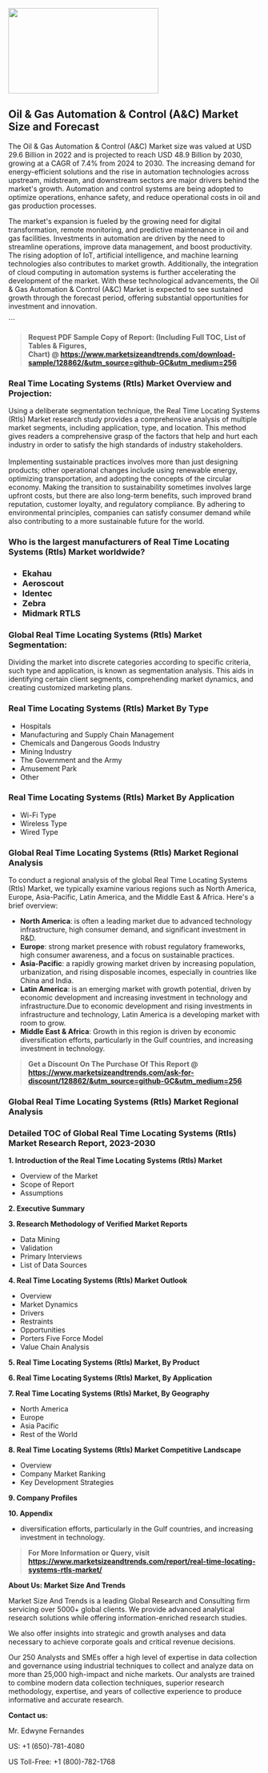 <p><img class="alignnone size-medium wp-image-20088" src="https://ffe5etoiles.com/wp-content/uploads/2024/12/MST1-300x171.png" alt="" width="300" height="171" /></p><h2>Oil & Gas Automation & Control (A&C) Market Size and Forecast</h2><p>The Oil & Gas Automation & Control (A&C) Market size was valued at USD 29.6 Billion in 2022 and is projected to reach USD 48.9 Billion by 2030, growing at a CAGR of 7.4% from 2024 to 2030. The increasing demand for energy-efficient solutions and the rise in automation technologies across upstream, midstream, and downstream sectors are major drivers behind the market's growth. Automation and control systems are being adopted to optimize operations, enhance safety, and reduce operational costs in oil and gas production processes.</p><p>The market's expansion is fueled by the growing need for digital transformation, remote monitoring, and predictive maintenance in oil and gas facilities. Investments in automation are driven by the need to streamline operations, improve data management, and boost productivity. The rising adoption of IoT, artificial intelligence, and machine learning technologies also contributes to market growth. Additionally, the integration of cloud computing in automation systems is further accelerating the development of the market. With these technological advancements, the Oil & Gas Automation & Control (A&C) Market is expected to see sustained growth through the forecast period, offering substantial opportunities for investment and innovation.</p>```</p><blockquote id="" class=""><strong>Request PDF Sample Copy of Report: (Including Full TOC, List of Tables &amp; Figures, Chart)&nbsp;@&nbsp;<strong><a href="https://www.marketsizeandtrends.com/download-sample/128862/&utm_source=github-GC&utm_medium=256" target="_blank">https://www.marketsizeandtrends.com/download-sample/128862/&utm_source=github-GC&utm_medium=256</a></strong></strong></blockquote><h3 id="" class="">Real Time Locating Systems (Rtls) Market&nbsp;Overview and Projection:</h3><p id="" class="">Using a deliberate segmentation technique, the Real Time Locating Systems (Rtls) Market research study provides a comprehensive analysis of multiple market segments, including application, type, and location. This method gives readers a comprehensive grasp of the factors that help and hurt each industry in order to satisfy the high standards of industry stakeholders. <br /> <br />Implementing sustainable practices involves more than just designing products; other operational changes include using renewable energy, optimizing transportation, and adopting the concepts of the circular economy. Making the transition to sustainability sometimes involves large upfront costs, but there are also long-term benefits, such improved brand reputation, customer loyalty, and regulatory compliance. By adhering to environmental principles, companies can satisfy consumer demand while also contributing to a more sustainable future for the world.</p><h3 id="" class="">Who is the largest manufacturers of&nbsp;Real Time Locating Systems (Rtls) Market worldwide?</h3><h3 class=""><p><ul><li>Ekahau </li><li> Aeroscout </li><li> Identec </li><li> Zebra </li><li> Midmark RTLS</li></ul></p></h3><h3 id="" class="">Global&nbsp;Real Time Locating Systems (Rtls) Market Segmentation:</h3><p id="" class="">Dividing the market into discrete categories according to specific criteria, such type and application, is known as segmentation analysis. This aids in identifying certain client segments, comprehending market dynamics, and creating customized marketing plans.</p><h3 id="" class="">Real Time Locating Systems (Rtls) Market&nbsp;By Type</h3><p><p><ul><li>Hospitals </li><li> Manufacturing and Supply Chain Management </li><li> Chemicals and Dangerous Goods Industry </li><li> Mining Industry </li><li> The Government and the Army </li><li> Amusement Park </li><li> Other</p></li></ul></p></p><h3 id="" class="">Real Time Locating Systems (Rtls) Market&nbsp;By Application</h3><p class=""><p><ul><li>Wi-Fi Type </li><li> Wireless Type </li><li> Wired Type</li></ul></p></p><h3 id="" class="">Global Real Time Locating Systems (Rtls) Market Regional Analysis</h3><p id="" class="">To conduct a regional analysis of the global Real Time Locating Systems (Rtls) Market, we typically examine various regions such as North America, Europe, Asia-Pacific, Latin America, and the Middle East &amp; Africa. Here's a brief overview:</p><ul><li><strong>North America</strong>: is often a leading market due to advanced technology infrastructure, high consumer demand, and significant investment in R&amp;D.</li><li><strong>Europe</strong>: strong market presence with robust regulatory frameworks, high consumer awareness, and a focus on sustainable practices.</li><li><strong>Asia-Pacific</strong>: a rapidly growing market driven by increasing population, urbanization, and rising disposable incomes, especially in countries like China and India.</li><li><strong>Latin America</strong>: is an emerging market with growth potential, driven by economic development and increasing investment in technology and infrastructure.Due to economic development and rising investments in infrastructure and technology, Latin America is a developing market with room to grow.</li><li><strong>Middle East &amp; Africa</strong>: Growth in this region is driven by economic diversification efforts, particularly in the Gulf countries, and increasing investment in technology.</li></ul><blockquote id="" class=""><strong>Get a Discount On The Purchase Of This Report @ <strong><a href="https://www.marketsizeandtrends.com/ask-for-discount/128862/&utm_source=github-GC&utm_medium=256" target="_blank">https://www.marketsizeandtrends.com/ask-for-discount/128862/&utm_source=github-GC&utm_medium=256</a></strong></strong></blockquote><h3 id="" class="">Global Real Time Locating Systems (Rtls) Market Regional Analysis</h3><h3 id="" class="">Detailed TOC of Global Real Time Locating Systems (Rtls) Market Research Report, 2023-2030</h3><p id="" class=""><strong>1. Introduction of the Real Time Locating Systems (Rtls) Market</strong></p><ul><li>Overview of the Market</li><li>Scope of Report</li><li>Assumptions</li></ul><p id="" class=""><strong>2. Executive Summary</strong></p><p id="" class=""><strong>3. Research Methodology of Verified Market Reports</strong></p><ul><li>Data Mining</li><li>Validation</li><li>Primary Interviews</li><li>List of Data Sources</li></ul><p id="" class=""><strong>4. Real Time Locating Systems (Rtls) Market Outlook</strong></p><ul><li>Overview</li><li>Market Dynamics</li><li>Drivers</li><li>Restraints</li><li>Opportunities</li><li>Porters Five Force Model</li><li>Value Chain Analysis</li></ul><p id="" class=""><strong>5. Real Time Locating Systems (Rtls) Market, By Product</strong></p><p id="" class=""><strong>6. Real Time Locating Systems (Rtls) Market, By Application</strong></p><p id="" class=""><strong>7. Real Time Locating Systems (Rtls) Market, By Geography</strong></p><ul><li>North America</li><li>Europe</li><li>Asia Pacific</li><li>Rest of the World</li></ul><p id="" class=""><strong>8. Real Time Locating Systems (Rtls) Market Competitive Landscape</strong></p><ul><li>Overview</li><li>Company Market Ranking</li><li>Key Development Strategies</li></ul><p id="" class=""><strong>9. Company Profiles</strong></p><p id="" class=""><strong>10. Appendix</strong></p><ul><li>diversification efforts, particularly in the Gulf countries, and increasing investment in technology.</li></ul><blockquote id="" class=""><strong>For More Information or Query, visit <strong><strong><a href="https://www.marketsizeandtrends.com/report/real-time-locating-systems-rtls-market/" target="_blank">https://www.marketsizeandtrends.com/report/real-time-locating-systems-rtls-market/</a></strong></strong></strong></blockquote><p id="" class=""><strong>About Us: Market Size And Trends</strong></p><p id="" class="">Market Size And Trends is a leading Global Research and Consulting firm servicing over 5000+ global clients. We provide advanced analytical research solutions while offering information-enriched research studies.</p><p id="" class="">We also offer insights into strategic and growth analyses and data necessary to achieve corporate goals and critical revenue decisions.</p><p id="" class="">Our 250 Analysts and SMEs offer a high level of expertise in data collection and governance using industrial techniques to collect and analyze data on more than 25,000 high-impact and niche markets. Our analysts are trained to combine modern data collection techniques, superior research methodology, expertise, and years of collective experience to produce informative and accurate research.</p><p id="" class=""><strong>Contact us:</strong></p><p id="" class="">Mr. Edwyne Fernandes</p><p id="" class="">US: +1 (650)-781-4080</p><p id="" class="">US Toll-Free: +1 (800)-782-1768</p>

